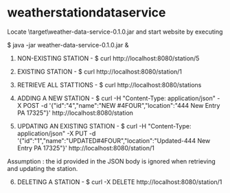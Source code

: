# weatherstationdataservice

Locate \target\weather-data-service-0.1.0.jar and start website by executing

$ java -jar weather-data-service-0.1.0.jar &


1. NON-EXISTING STATION - $ curl http://localhost:8080/station/5


2. EXISTING STATION - $ curl http://localhost:8080/station/1


3. RETRIEVE ALL STATTIONS - $ curl http://localhost:8080/stations


4. ADDING A NEW STATION - $ curl -H "Content-Type: application/json" -X POST -d '{"id":"4","name":"NEW #4FOUR","location":"444 New Entry PA 17325"}' http://localhost:8080/station


5. UPDATING AN EXISTING STATION - $ curl -H "Content-Type: application/json" -X PUT -d '{"id":"1","name":"UPDATED#4FOUR","location":"Updated-444 New Entry PA 17325"}' http://localhost:8080/station/1

Assumption : the id provided in the JSON body is ignored when retrieving and updating the station. 


6. DELETING A STATION - $ curl -X DELETE http://localhost:8080/station/1



